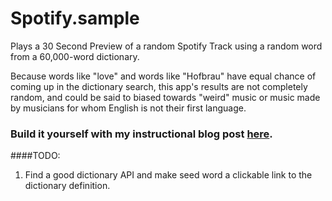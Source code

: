 # Spotify.sample

Plays a 30 Second Preview of a random Spotify Track using a random word from a 60,000-word dictionary.

Because words like "love" and words like "Hofbrau" have equal chance of coming up in the dictionary search, this app's results are not completely random, and could be said to biased towards "weird" music or music made by musicians for whom English is not their first language.

### Build it yourself with my instructional blog post [here](https://medium.com/@ol___o/making-a-random-song-app-in-ruby-on-rails-a-complete-beginners-guide-8a239f9561a0#.ovi65p54r).

####TODO:
1. Find a good dictionary API and make seed word a clickable link to the dictionary definition. 
